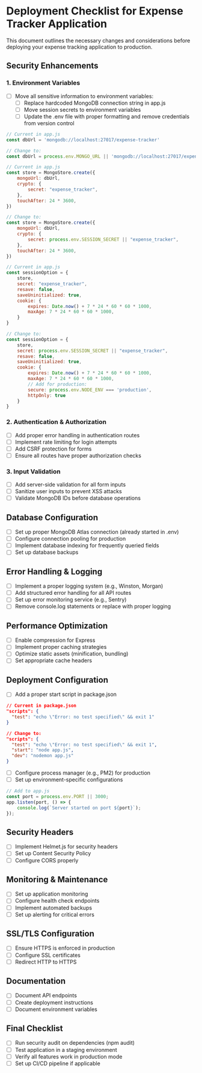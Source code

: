 # Deployment Checklist for Expense Tracker Application

This document outlines the necessary changes and considerations before deploying your expense tracking application to production.

## Security Enhancements

### 1. Environment Variables

- [ ] Move all sensitive information to environment variables:
  - [ ] Replace hardcoded MongoDB connection string in app.js
  - [ ] Move session secrets to environment variables
  - [ ] Update the .env file with proper formatting and remove credentials from version control

```javascript
// Current in app.js
const dbUrl = 'mongodb://localhost:27017/expense-tracker'

// Change to:
const dbUrl = process.env.MONGO_URL || 'mongodb://localhost:27017/expense-tracker'
```

```javascript
// Current in app.js
const store = MongoStore.create({
    mongoUrl: dbUrl,
    crypto: {
        secret: "expense_tracker",
    },
    touchAfter: 24 * 3600,
})

// Change to:
const store = MongoStore.create({
    mongoUrl: dbUrl,
    crypto: {
        secret: process.env.SESSION_SECRET || "expense_tracker",
    },
    touchAfter: 24 * 3600,
})
```

```javascript
// Current in app.js
const sessionOption = {
    store,
    secret: "expense_tracker",
    resave: false,
    saveUninitialized: true,
    cookie: {
        expires: Date.now() + 7 * 24 * 60 * 60 * 1000,
        maxAge: 7 * 24 * 60 * 60 * 1000,
    }
}

// Change to:
const sessionOption = {
    store,
    secret: process.env.SESSION_SECRET || "expense_tracker",
    resave: false,
    saveUninitialized: true,
    cookie: {
        expires: Date.now() + 7 * 24 * 60 * 60 * 1000,
        maxAge: 7 * 24 * 60 * 60 * 1000,
        // Add for production:
        secure: process.env.NODE_ENV === 'production',
        httpOnly: true
    }
}
```

### 2. Authentication & Authorization

- [ ] Add proper error handling in authentication routes
- [ ] Implement rate limiting for login attempts
- [ ] Add CSRF protection for forms
- [ ] Ensure all routes have proper authorization checks

### 3. Input Validation

- [ ] Add server-side validation for all form inputs
- [ ] Sanitize user inputs to prevent XSS attacks
- [ ] Validate MongoDB IDs before database operations

## Database Configuration

- [ ] Set up proper MongoDB Atlas connection (already started in .env)
- [ ] Configure connection pooling for production
- [ ] Implement database indexing for frequently queried fields
- [ ] Set up database backups

## Error Handling & Logging

- [ ] Implement a proper logging system (e.g., Winston, Morgan)
- [ ] Add structured error handling for all API routes
- [ ] Set up error monitoring service (e.g., Sentry)
- [ ] Remove console.log statements or replace with proper logging

## Performance Optimization

- [ ] Enable compression for Express
- [ ] Implement proper caching strategies
- [ ] Optimize static assets (minification, bundling)
- [ ] Set appropriate cache headers

## Deployment Configuration

- [ ] Add a proper start script in package.json

```json
// Current in package.json
"scripts": {
  "test": "echo \"Error: no test specified\" && exit 1"
}

// Change to:
"scripts": {
  "test": "echo \"Error: no test specified\" && exit 1",
  "start": "node app.js",
  "dev": "nodemon app.js"
}
```

- [ ] Configure process manager (e.g., PM2) for production
- [ ] Set up environment-specific configurations

```javascript
// Add to app.js
const port = process.env.PORT || 3000;
app.listen(port, () => {
    console.log(`Server started on port ${port}`);
});
```

## Security Headers

- [ ] Implement Helmet.js for security headers
- [ ] Set up Content Security Policy
- [ ] Configure CORS properly

## Monitoring & Maintenance

- [ ] Set up application monitoring
- [ ] Configure health check endpoints
- [ ] Implement automated backups
- [ ] Set up alerting for critical errors

## SSL/TLS Configuration

- [ ] Ensure HTTPS is enforced in production
- [ ] Configure SSL certificates
- [ ] Redirect HTTP to HTTPS

## Documentation

- [ ] Document API endpoints
- [ ] Create deployment instructions
- [ ] Document environment variables

## Final Checklist

- [ ] Run security audit on dependencies (npm audit)
- [ ] Test application in a staging environment
- [ ] Verify all features work in production mode
- [ ] Set up CI/CD pipeline if applicable